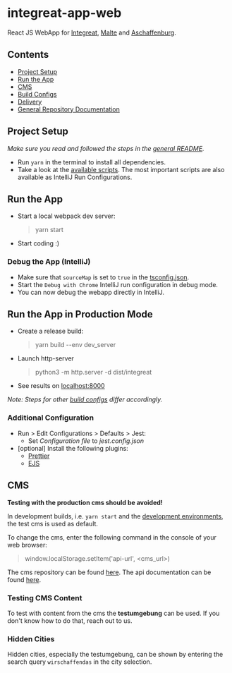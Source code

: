 # integreat-app-web

React JS WebApp for [Integreat](https://integreat-app.de), [Malte](https://www.malteser-werke.de/malte-app.html) and [Aschaffenburg](https://aschaffenburg.app).

## Contents

- [Project Setup](#project-setup)
- [Run the App](#run-the-app)
- [CMS](#cms)
- [Build Configs](docs/build-configs.md)
- [Delivery](docs/delivery-environments.md)
- [General Repository Documentation](../README.md)

## Project Setup

_Make sure you read and followed the steps in the [general README](../README.md#project-setup)._

- Run `yarn` in the terminal to install all dependencies.
- Take a look at the [available scripts](package.json). The most important scripts are also available as IntelliJ Run Configurations.

## Run the App

- Start a local webpack dev server:

  > yarn start

- Start coding :)

### Debug the App (IntelliJ)

- Make sure that `sourceMap` is set to `true` in the [tsconfig.json](tsconfig.json).
- Start the `Debug with Chrome` IntelliJ run configuration in debug mode.
- You can now debug the webapp directly in IntelliJ.

## Run the App in Production Mode

- Create a release build:
  > yarn build --env dev_server
- Launch http-server
  > python3 -m http.server -d dist/integreat
- See results on [localhost:8000](http://localhost:8000)

_Note: Steps for other [build configs](docs/build-configs.md) differ accordingly._

### Additional Configuration

- Run > Edit Configurations > Defaults > Jest:
  - Set _Configuration file_ to _jest.config.json_
- [optional] Install the following plugins:
  - [Prettier](https://plugins.jetbrains.com/plugin/10456-prettier)
  - [EJS](https://plugins.jetbrains.com/plugin/index?xmlId=com.jetbrains.lang.ejs)

## CMS

**Testing with the production cms should be avoided!**

In development builds, i.e. `yarn start` and the [development environments](delivery-environments.md#development), the test cms is used as default.

To change the cms, enter the following command in the console of your web browser:

> window.localStorage.setItem('api-url', <cms_url>)

The cms repository can be found [here](https://github.com/digitalfabrik/integreat-cms).
The api documentation can be found [here](https://digitalfabrik.github.io/integreat-cms/api-docs.html).

### Testing CMS Content

To test with content from the cms the **testumgebung** can be used. If you don't know how to do that, reach out to us.

### Hidden Cities

Hidden cities, especially the testumgebung, can be shown by entering the search query `wirschaffendas` in the city selection.
